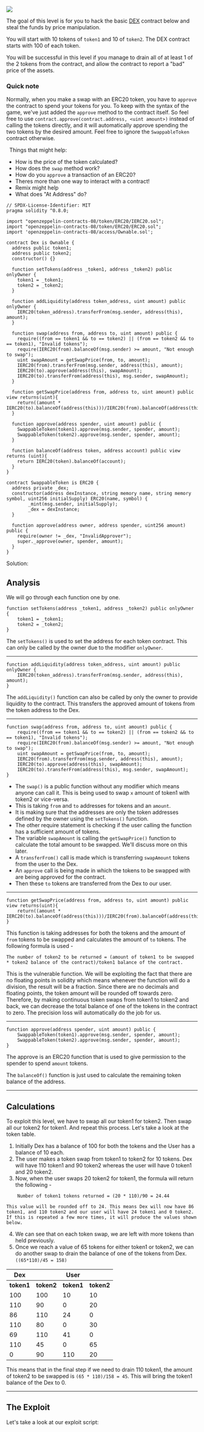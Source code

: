 ![](https://ethernaut.openzeppelin.com/imgs/BigLevel22.svg)

The goal of this level is for you to hack the basic [DEX](https://en.wikipedia.org/wiki/Decentralized_exchange) contract below and steal the funds by price manipulation.

You will start with 10 tokens of `token1` and 10 of `token2`. The DEX contract starts with 100 of each token.

You will be successful in this level if you manage to drain all of at least 1 of the 2 tokens from the contract, and allow the contract to report a "bad" price of the assets.

### Quick note

Normally, when you make a swap with an ERC20 token, you have to `approve` the contract to spend your tokens for you. To keep with the syntax of the game, we've just added the `approve` method to the contract itself. So feel free to use `contract.approve(contract.address, <uint amount>)` instead of calling the tokens directly, and it will automatically approve spending the two tokens by the desired amount. Feel free to ignore the `SwappableToken` contract otherwise.

  Things that might help:

- How is the price of the token calculated?
- How does the `swap` method work?
- How do you `approve` a transaction of an ERC20?
- Theres more than one way to interact with a contract!
- Remix might help
- What does "At Address" do?

```sol
// SPDX-License-Identifier: MIT
pragma solidity ^0.8.0;

import "openzeppelin-contracts-08/token/ERC20/IERC20.sol";
import "openzeppelin-contracts-08/token/ERC20/ERC20.sol";
import 'openzeppelin-contracts-08/access/Ownable.sol';

contract Dex is Ownable {
  address public token1;
  address public token2;
  constructor() {}

  function setTokens(address _token1, address _token2) public onlyOwner {
    token1 = _token1;
    token2 = _token2;
  }
  
  function addLiquidity(address token_address, uint amount) public onlyOwner {
    IERC20(token_address).transferFrom(msg.sender, address(this), amount);
  }
  
  function swap(address from, address to, uint amount) public {
    require((from == token1 && to == token2) || (from == token2 && to == token1), "Invalid tokens");
    require(IERC20(from).balanceOf(msg.sender) >= amount, "Not enough to swap");
    uint swapAmount = getSwapPrice(from, to, amount);
    IERC20(from).transferFrom(msg.sender, address(this), amount);
    IERC20(to).approve(address(this), swapAmount);
    IERC20(to).transferFrom(address(this), msg.sender, swapAmount);
  }

  function getSwapPrice(address from, address to, uint amount) public view returns(uint){
    return((amount * IERC20(to).balanceOf(address(this)))/IERC20(from).balanceOf(address(this)));
  }

  function approve(address spender, uint amount) public {
    SwappableToken(token1).approve(msg.sender, spender, amount);
    SwappableToken(token2).approve(msg.sender, spender, amount);
  }

  function balanceOf(address token, address account) public view returns (uint){
    return IERC20(token).balanceOf(account);
  }
}

contract SwappableToken is ERC20 {
  address private _dex;
  constructor(address dexInstance, string memory name, string memory symbol, uint256 initialSupply) ERC20(name, symbol) {
        _mint(msg.sender, initialSupply);
        _dex = dexInstance;
  }

  function approve(address owner, address spender, uint256 amount) public {
    require(owner != _dex, "InvalidApprover");
    super._approve(owner, spender, amount);
  }
}
```

Solution:

## Analysis

We will go through each function one by one.

```sol
function setTokens(address _token1, address _token2) public onlyOwner {
    token1 = _token1;
    token2 = _token2;
}
```

The `setTokens()` is used to set the address for each token contract. This can only be called by the owner due to the modifier `onlyOwner`.

---

```sol
function addLiquidity(address token_address, uint amount) public onlyOwner {
    IERC20(token_address).transferFrom(msg.sender, address(this), amount);
}
```

The `addLiquidity()` function can also be called by only the owner to provide liquidity to the contract. This transfers the approved amount of tokens from the token address to the Dex.

---

```sol
function swap(address from, address to, uint amount) public {
    require((from == token1 && to == token2) || (from == token2 && to == token1), "Invalid tokens");
    require(IERC20(from).balanceOf(msg.sender) >= amount, "Not enough to swap");
    uint swapAmount = getSwapPrice(from, to, amount);
    IERC20(from).transferFrom(msg.sender, address(this), amount);
    IERC20(to).approve(address(this), swapAmount);
    IERC20(to).transferFrom(address(this), msg.sender, swapAmount);
}
```

- The `swap()` is a public function without any modifier which means anyone can call it. This is being used to swap `x` amount of token1 with token2 or vice-versa.
- This is taking `from` and `to` addresses for tokens and an `amount`.
- It is making sure that the addresses are only the token addresses defined by the owner using the `setTokens()` function.
- The other require statement is checking if the user calling the function has a sufficient amount of tokens.
- The variable `swapAmount` is calling the `getSwapPrice()` function to calculate the total amount to be swapped. We'll discuss more on this later.
- A `transferFrom()` call is made which is transferring `swapAmount` tokens from the user to the Dex.
- An `approve` call is being made in which the tokens to be swapped with are being approved for the contract.
- Then these `to` tokens are transferred from the Dex to our user.

---

```sol
function getSwapPrice(address from, address to, uint amount) public view returns(uint){
    return((amount * IERC20(to).balanceOf(address(this)))/IERC20(from).balanceOf(address(this)));
}
```

This function is taking addresses for both the tokens and the amount of `from` tokens to be swapped and calculates the amount of `to` tokens. The following formula is used -

```sol
The number of token2 to be returned = (amount of token1 to be swapped * token2 balance of the contract)/token1 balance of the contract.
```

This is the vulnerable function. We will be exploiting the fact that there are no floating points in solidity which means whenever the function will do a division, the result will be a fraction. Since there are no decimals and floating points, the token amount will be rounded off towards zero. Therefore, by making continuous token swaps from token1 to token2 and back, we can decrease the total balance of one of the tokens in the contract to zero. The precision loss will automatically do the job for us.

---

```sol
function approve(address spender, uint amount) public {
    SwappableToken(token1).approve(msg.sender, spender, amount);
    SwappableToken(token2).approve(msg.sender, spender, amount);
}
```

The approve is an ERC20 function that is used to give permission to the spender to spend `amount` tokens.

The `balanceOf()` function is just used to calculate the remaining token balance of the address.

---
## Calculations

To exploit this level, we have to swap all our token1 for token2. Then swap all our token2 for token1. And repeat this process. Let's take a look at the token table.

1. Initially Dex has a balance of 100 for both the tokens and the User has a balance of 10 each.
2. The user makes a token swap from token1 to token2 for 10 tokens. Dex will have 110 token1 and 90 token2 whereas the user will have 0 token1 and 20 token2.
3. Now, when the user swaps 20 token2 for token1, the formula will return the following -  
```
    Number of token1 tokens returned = (20 * 110)/90 = 24.44
```
	This value will be rounded off to 24. This means Dex will now have 86 token1, and 110 token2 and our user will have 24 token1 and 0 token2. If this is repeated a few more times, it will produce the values shown below.
4. We can see that on each token swap, we are left with more tokens than held previously.  
5. Once we reach a value of 65 tokens for either token1 or token2, we can do another swap to drain the balance of one of the tokens from Dex. `((65*110)/45 = 158)`

|**Dex**||**User**||
|---|---|---|---|
|**token1**|**token2**|**token1**|**token2**|
|100|100|10|10|
|110|90|0|20|
|86|110|24|0|
|110|80|0|30|
|69|110|41|0|
|110|45|0|65|
|0|90|110|20|

This means that in the final step if we need to drain 110 token1, the amount of token2 to be swapped is `(65 * 110)/158 = 45`. This will bring the token1 balance of the Dex to 0.

---
## The Exploit

Let's take a look at our exploit script:

